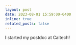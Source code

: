 ```yaml
---
layout: post
date: 2023-08-01 15:59:00-0400
inline: true
related_posts: false
---
```


I started my postdoc at Caltech!